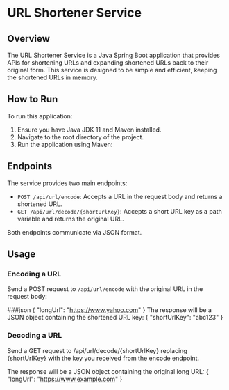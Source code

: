 # URL Shortener Service

## Overview

The URL Shortener Service is a Java Spring Boot application that provides APIs for shortening URLs and expanding shortened URLs back to their original form. This service is designed to be simple and efficient, keeping the shortened URLs in memory.

## How to Run

To run this application:

1. Ensure you have Java JDK 11 and Maven installed.
2. Navigate to the root directory of the project.
3. Run the application using Maven:

## Endpoints

The service provides two main endpoints:

- `POST /api/url/encode`: Accepts a URL in the request body and returns a shortened URL.
- `GET /api/url/decode/{shortUrlKey}`: Accepts a short URL key as a path variable and returns the original URL.

Both endpoints communicate via JSON format.

## Usage

### Encoding a URL

Send a POST request to `/api/url/encode` with the original URL in the request body:

###json
{
"longUrl": "https://www.yahoo.com"
}
The response will be a JSON object containing the shortened URL key:
{
  "shortUrlKey": "abc123"
}

### Decoding a URL
Send a GET request to /api/url/decode/{shortUrlKey} replacing {shortUrlKey} with the key you received from the encode endpoint.

The response will be a JSON object containing the original long URL:
{
  "longUrl": "https://www.example.com"
}
